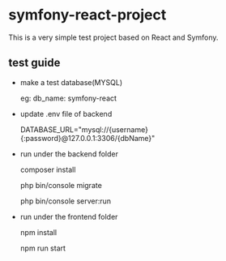 # symfony-react-project

This is a very simple test project based on React and Symfony.

## test guide

- make a test database(MYSQL)

  eg: db_name: symfony-react

- update .env file of backend

  DATABASE_URL="mysql://{username}{:password}@127.0.0.1:3306/{dbName}"

- run under the backend folder

  composer install

  php bin/console migrate

  php bin/console server:run

- run under the frontend folder

  npm install

  npm run start
